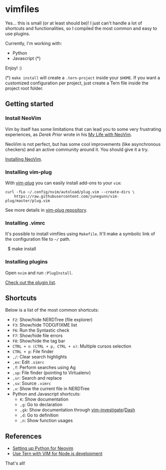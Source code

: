 vimfiles
========

Yes... this is small (or at least should be)! I just can't handle a lot of shortcuts and
functionalities, so I compiled the most common and easy to use plugins.

Currently, I'm working with:

* Python
* Javascript (*)

Enjoy! :)

(*) `make install` will create a `.tern-project` inside your `$HOME`. If you
want a customized configuration per project, just create a Tern file inside the
project root folder.

## Getting started

### Install NeoVim

Vim by itself has some limitations that can lead you to some very frustrating experiences, as
*Derek Prior* wrote in his [My Life with NeoVim](https://robots.thoughtbot.com/my-life-with-neovim).

NeoVim is not perfect, but has some cool improvements (like asynchronous checkers) and an active
community around it. You should give it a try.

[Installing NeoVim](https://github.com/neovim/neovim/wiki/Installing-Neovim).

### Installing vim-plug

With [vim-plug](https://github.com/junegunn/vim-plug) you can easily install
add-ons to your `vim`:

    curl -fLo ~/.config/nvim/autoload/plug.vim --create-dirs \
        https://raw.githubusercontent.com/junegunn/vim-plug/master/plug.vim

See more details in [vim-plug repository](https://github.com/junegunn/vim-plug).

### Installing .vimrc

It's possible to install vimfiles using `Makefile`. It'll make
a symbolic link of the configuration file to `~/` path.

    $ make install

### Installing plugins

Open `nvim` and run `:PlugInstall`.

[Check out the plugin list](https://github.com/kplaube/vimfiles/blob/master/.vimrc#L10).

## Shortcuts

Below is a list of the most common shortcuts:

- `F2`: Show/hide NERDTree (file explorer)
- `F3`: Show/hide TODO/FIXME list
- `F6`: Run the Syntastic check
- `F7`: Show/hide file errors
- `F8`: Show/hide the tag bar
- `CTRL + n (CTRL + p, CTRL + x)`: Multiple cursos selection
- `CTRL + p`: File finder
- `,/`: Clear search highlights
- `,ev`: Edit `.vimrc`
- `,f`: Perform searches using Ag
- `,sp`: File finder (pointing to Virtualenv)
- `,sr`: Search and replace
- `,sv`: Source `.vimrc`
- `,v`: Show the current file in NERDTree
- Python and Javascript shortcuts:
    - `K`: Show documentation
    - `,g`: Go to declaration
    - `,gk`: Show documentation through [vim-investigate](https://github.com/keith/investigate.vim)/[Dash](https://kapeli.com/dash)
    - `,d`: Go to definition
    - `,n`: Show function usages

## References

* [Setting up Python for Neovim](https://github.com/zchee/deoplete-jedi/wiki/Setting-up-Python-for-Neovim)
* [Use Tern with VIM for Node.js development](https://gist.github.com/nisaacson/9234157)

That's all!

